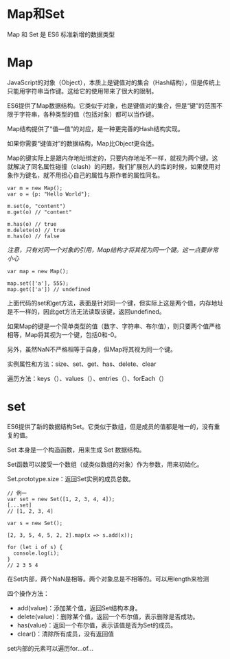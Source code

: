 



# Map和Set

Map 和 Set 是 ES6 标准新增的数据类型



# Map

JavaScript的对象（Object），本质上是键值对的集合（Hash结构），但是传统上只能用字符串当作键。这给它的使用带来了很大的限制。

ES6提供了Map数据结构。它类似于对象，也是键值对的集合，但是“键”的范围不限于字符串，各种类型的值（包括对象）都可以当作键。

Map结构提供了“值—值”的对应，是一种更完善的Hash结构实现。

如果你需要“键值对”的数据结构，Map比Object更合适。

Map的键实际上是跟内存地址绑定的，只要内存地址不一样，就视为两个键。这就解决了同名属性碰撞（clash）的问题，我们扩展别人的库的时候，如果使用对象作为键名，就不用担心自己的属性与原作者的属性同名。


```
var m = new Map();
var o = {p: "Hello World"};

m.set(o, "content")
m.get(o) // "content"

m.has(o) // true
m.delete(o) // true
m.has(o) // false
```

*注意，只有对同一个对象的引用，Map结构才将其视为同一个键。这一点要非常小心*

```
var map = new Map();

map.set(['a'], 555);
map.get(['a']) // undefined
```
上面代码的set和get方法，表面是针对同一个键，但实际上这是两个值，内存地址是不一样的，因此get方法无法读取该键，返回undefined。

如果Map的键是一个简单类型的值（数字、字符串、布尔值），则只要两个值严格相等，Map将其视为一个键，包括0和-0。

另外，虽然NaN不严格相等于自身，但Map将其视为同一个键。

实例属性和方法：size、set、get、has、delete、clear

遍历方法：keys（）、values（）、entries（）、forEach（）



# set

ES6提供了新的数据结构Set。它类似于数组，但是成员的值都是唯一的，没有重复的值。

Set 本身是一个构造函数，用来生成 Set 数据结构。

Set函数可以接受一个数组（或类似数组的对象）作为参数，用来初始化。

Set.prototype.size：返回Set实例的成员总数。

```
// 例一
var set = new Set([1, 2, 3, 4, 4]);
[...set]
// [1, 2, 3, 4]

var s = new Set();

[2, 3, 5, 4, 5, 2, 2].map(x => s.add(x));

for (let i of s) {
  console.log(i);
}
// 2 3 5 4
```

在Set内部，两个NaN是相等。两个对象总是不相等的。可以用length来检测

四个操作方法：

- add(value)：添加某个值，返回Set结构本身。
- delete(value)：删除某个值，返回一个布尔值，表示删除是否成功。
- has(value)：返回一个布尔值，表示该值是否为Set的成员。
- clear()：清除所有成员，没有返回值

set内部的元素可以遍历for...of...
